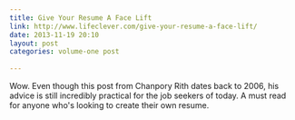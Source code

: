 ```yaml
---
title: Give Your Resume A Face Lift
link: http://www.lifeclever.com/give-your-resume-a-face-lift/
date: 2013-11-19 20:10
layout: post
categories: volume-one post
  
---
```



Wow. Even though this post from Chanpory Rith dates back to 2006, his advice is still incredibly practical for the job seekers of today. A must read for anyone who's looking to create their own resume.
